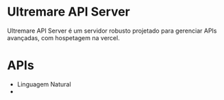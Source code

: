 # Ultremare API Server

Ultremare API Server é um servidor robusto projetado para gerenciar APIs avançadas, com hospetagem na vercel.

# APIs

- Linguagem Natural
- 
